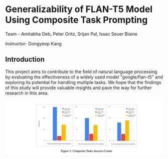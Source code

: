 # Generalizability of FLAN-T5 Model Using Composite Task Prompting

Team - Amitabha Deb, Peter Oritz, Srijan Pal, Issac Seuer Blaine

Instructor- Dongyeop Kang

## Introduction
This project aims to contribute to the field of natural language processing by evaluating the effectiveness of a widely used model "google/flan-t5" and exploring its potential for handling multiple tasks. We hope that the findings of this study will provide valuable insights and pave the way for further research in this area.

![image](https://github.com/adeb567/CSCI5541-spring23-project/blob/main/image.png?raw=true)
